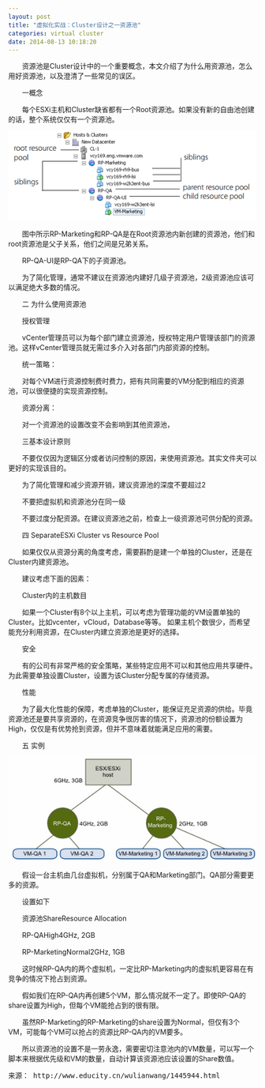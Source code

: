```yaml
---
layout: post
title: "虚拟化实战：Cluster设计之一资源池"
categories: virtual cluster
date: 2014-08-13 10:18:20
---
```


　　资源池是Cluster设计中的一个重要概念，本文介绍了为什么用资源池，怎么用好资源池，以及澄清了一些常见的误区。

　　一概念

　　每个ESXi主机和Cluster缺省都有一个Root资源池。如果没有新的自由池创建的话，整个系统仅仅有一个资源池。

<img src="/upload/images/31820031548.png">

　　图中所示RP-Marketing和RP-QA是在Root资源池内新创建的资源池，他们和root资源池是父子关系，他们之间是兄弟关系。

　　RP-QA-UI是RP-QA下的子资源池。

　　为了简化管理，通常不建议在资源池内建好几级子资源池，2级资源池应该可以满足绝大多数的情况。

　　二 为什么使用资源池

　　授权管理

　　vCenter管理员可以为每个部门建立资源池，授权特定用户管理该部门的资源池。这样vCenter管理员就无需过多介入对各部门内部资源的控制。

　　统一策略：

　　对每个VM进行资源控制费时费力，把有共同需要的VM分配到相应的资源池，可以很便捷的实现资源控制。

　　资源分离：

　　对一个资源池的设置改变不会影响到其他资源池，

　　三基本设计原则

　　不要仅仅因为逻辑区分或者访问控制的原因，来使用资源池。其实文件夹可以更好的实现该目的。

　　为了简化管理和减少资源开销，建议资源池的深度不要超过2

　　不要把虚拟机和资源池分在同一级

　　不要过度分配资源。在建议资源池之前，检查上一级资源池可供分配的资源。

　　四 SeparateESXi Cluster vs Resource Pool

　　如果仅仅从资源分离的角度考虑，需要斟酌是建一个单独的Cluster，还是在Cluster内建资源池。

　　建议考虑下面的因素：

　　Cluster内的主机数目

　　如果一个Cluster有8个以上主机，可以考虑为管理功能的VM设置单独的Cluster。比如vcenter，vCloud，Database等等。 如果主机个数很少，而希望能充分利用资源，在Cluster内建立资源池是更好的选择。

　　安全

　　有的公司有非常严格的安全策略，某些特定应用不可以和其他应用共享硬件。为此需要单独设置Cluster，设置为该Cluster分配专属的存储资源。

　　性能

　　为了最大化性能的保障，考虑单独的Cluster，能保证充足资源的供给。毕竟资源池还是要共享资源的，在资源竞争很厉害的情况下，资源池的份额设置为High，仅仅是有优势抢到资源，但并不意味着就能满足应用的需要。

　　五 实例

<img src="/upload/images/31823031548.png">

　　假设一台主机由几台虚拟机，分别属于QA和Marketing部门。QA部分需要更多的资源。

　　设置如下

　　资源池ShareResource Allocation

　　RP-QAHigh4GHz, 2GB

　　RP-MarketingNormal2GHz, 1GB

　　这时候RP-QA内的两个虚拟机，一定比RP-Marketing内的虚拟机更容易在有竞争的情况下抢占到资源。

　　假如我们在RP-QA内再创建5个VM，那么情况就不一定了。即使RP-QA的share设置为High，但每个VM能抢占到的很有限。

　　虽然RP-Marketing的RP-Marketing的share设置为Normal，但仅有3个VM，可能每个VM可以抢占的资源比RP-QA内的VM要多。

　　所以资源池的设置不是一劳永逸，需要密切注意池内的VM数量，可以写一个脚本来根据优先级和VM的数量，自动计算该资源池应该设置的Share数值。
<pre>
来源： http://www.educity.cn/wulianwang/1445944.html
</pre>

